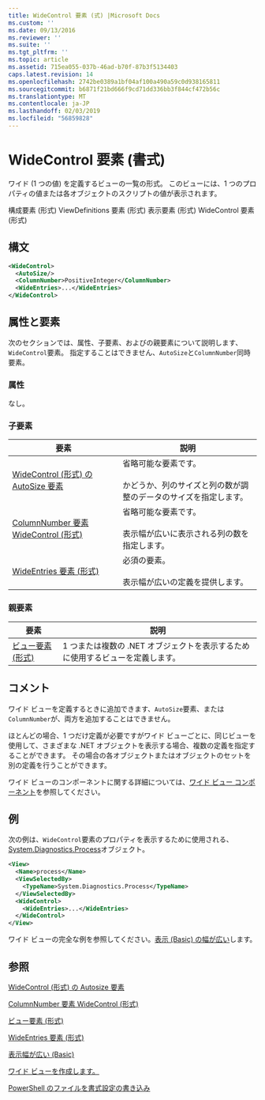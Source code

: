 ```yaml
---
title: WideControl 要素 (式) |Microsoft Docs
ms.custom: ''
ms.date: 09/13/2016
ms.reviewer: ''
ms.suite: ''
ms.tgt_pltfrm: ''
ms.topic: article
ms.assetid: 715ea055-037b-46ad-b70f-87b3f5134403
caps.latest.revision: 14
ms.openlocfilehash: 2742be0389a1bf04af100a490a59c0d938165811
ms.sourcegitcommit: b6871f21bd666f9cd71dd336bb3f844cf472b56c
ms.translationtype: MT
ms.contentlocale: ja-JP
ms.lasthandoff: 02/03/2019
ms.locfileid: "56859828"
---
```

# <a name="widecontrol-element-format"></a>WideControl 要素 (書式)

ワイド (1 つの値) を定義するビューの一覧の形式。 このビューには、1 つのプロパティの値または各オブジェクトのスクリプトの値が表示されます。

構成要素 (形式) ViewDefinitions 要素 (形式) 表示要素 (形式) WideControl 要素 (形式)

## <a name="syntax"></a>構文

```xml
<WideControl>
  <AutoSize/>
  <ColumnNumber>PositiveInteger</ColumnNumber>
  <WideEntries>...</WideEntries>
</WideControl>
```

## <a name="attributes-and-elements"></a>属性と要素

次のセクションでは、属性、子要素、およびの親要素について説明します、`WideControl`要素。 指定することはできません、`AutoSize`と`ColumnNumber`同時要素。

### <a name="attributes"></a>属性

なし。

### <a name="child-elements"></a>子要素

|要素|説明|
|-------------|-----------------|
|[WideControl (形式) の AutoSize 要素](./autosize-element-for-widecontrol-format.md)|省略可能な要素です。<br /><br /> かどうか、列のサイズと列の数が調整のデータのサイズを指定します。|
|[ColumnNumber 要素 WideControl (形式)](./columnnumber-element-for-widecontrol-format.md)|省略可能な要素です。<br /><br /> 表示幅が広いに表示される列の数を指定します。|
|[WideEntries 要素 (形式)](./wideentries-element-for-widecontrol-format.md)|必須の要素。<br /><br /> 表示幅が広いの定義を提供します。|

### <a name="parent-elements"></a>親要素

|要素|説明|
|-------------|-----------------|
|[ビュー要素 (形式)](./view-element-format.md)|1 つまたは複数の .NET オブジェクトを表示するために使用するビューを定義します。|

## <a name="remarks"></a>コメント

ワイド ビューを定義するときに追加できます、`AutoSize`要素、または`ColumnNumber`が、両方を追加することはできません。

ほとんどの場合、1 つだけ定義が必要ですがワイド ビューごとに、同じビューを使用して、さまざまな .NET オブジェクトを表示する場合、複数の定義を指定することができます。 その場合の各オブジェクトまたはオブジェクトのセットを別の定義を行うことができます。

ワイド ビューのコンポーネントに関する詳細については、[ワイド ビュー コンポーネント](./creating-a-wide-view.md)を参照してください。

## <a name="example"></a>例

次の例は、`WideControl`要素のプロパティを表示するために使用される、 [System.Diagnostics.Process](/dotnet/api/System.Diagnostics.Process)オブジェクト。

```xml
<View>
  <Name>process</Name>
  <ViewSelectedBy>
    <TypeName>System.Diagnostics.Process</TypeName>
  </ViewSelectedBy>
  <WideControl>
    <WideEntries>...</WideEntries>
  </WideControl>
</View>
```

ワイド ビューの完全な例を参照してください。[表示 (Basic) の幅が広い](./wide-view-basic.md)します。

## <a name="see-also"></a>参照

[WideControl (形式) の Autosize 要素](./autosize-element-for-widecontrol-format.md)

[ColumnNumber 要素 WideControl (形式)](./columnnumber-element-for-widecontrol-format.md)

[ビュー要素 (形式)](./view-element-format.md)

[WideEntries 要素 (形式)](./wideentries-element-for-widecontrol-format.md)

[表示幅が広い (Basic)](./wide-view-basic.md)

[ワイド ビューを作成します。](./creating-a-wide-view.md)

[PowerShell のファイルを書式設定の書き込み](./writing-a-powershell-formatting-file.md)
